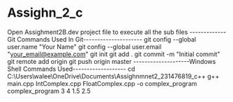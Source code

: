 # Assighn_2_c
Open Assighment2B.dev project file to execute all the sub files
-------------Git Commands Used In Git---------------------
git config --global user.name "Your Name"
git config --global user.email "your_email@example.com"
git init
git add .
git commit -m "Initial commit"
git remote add origin 
git push origin master
--------------------Windows Shell Commands Used-------------------
cd C:\Users\walee\OneDrive\Documents\Assighnmnet2_231476819_c++
g++ main.cpp IntComplex.cpp FloatComplex.cpp -o complex_program
complex_program 3 4 1.5 2.5


